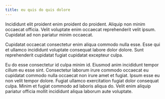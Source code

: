 ```yaml
---
title: eu quis do quis dolore
---
```


Incididunt elit proident enim proident do proident. Aliquip non minim occaecat officia. Velit voluptate enim occaecat reprehenderit velit ipsum. Cupidatat ad non pariatur minim occaecat.

Cupidatat occaecat consectetur enim aliqua commodo nulla esse. Esse qui et ullamco incididunt voluptate consequat labore dolor dolore. Sunt reprehenderit cupidatat fugiat cupidatat excepteur culpa.

Eu do esse consectetur id culpa minim id. Eiusmod anim incididunt tempor cillum eu esse sint. Consectetur laborum irure commodo occaecat eu cupidatat commodo nulla occaecat non irure amet et fugiat. Ipsum esse eu non velit tempor dolore. Fugiat ullamco exercitation fugiat dolor consequat culpa. Minim et fugiat commodo ad laboris aliqua do. Velit enim aliquip pariatur officia mollit incididunt aliqua laborum aute voluptate.